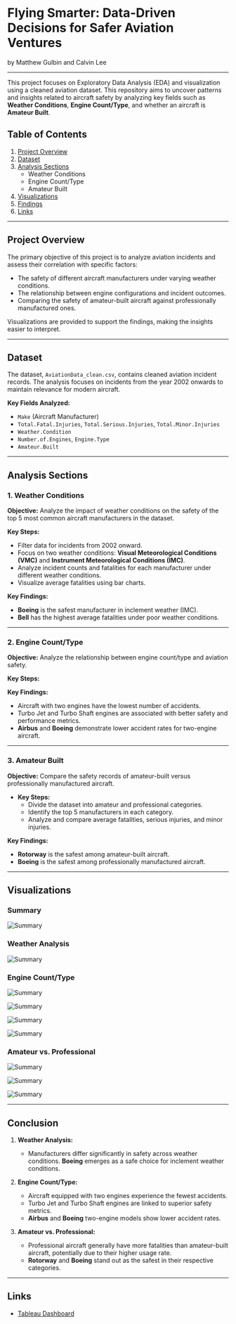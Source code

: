 # Flying Smarter: Data-Driven Decisions for Safer Aviation Ventures
by Matthew Gulbin and Calvin Lee

---

This project focuses on Exploratory Data Analysis (EDA) and visualization using a cleaned aviation dataset. This repository aims to uncover patterns and insights related to aircraft safety by analyzing key fields such as **Weather Conditions**, **Engine Count/Type**, and whether an aircraft is **Amateur Built**.  

## Table of Contents
1. [Project Overview](#project-overview)  
2. [Dataset](#dataset)  
3. [Analysis Sections](#analysis-sections)  
    - Weather Conditions  
    - Engine Count/Type  
    - Amateur Built 
4. [Visualizations](#visualizations)
5. [Findings](#findings)  
6. [Links](#links)

---

## Project Overview

The primary objective of this project is to analyze aviation incidents and assess their correlation with specific factors:
- The safety of different aircraft manufacturers under varying weather conditions.
- The relationship between engine configurations and incident outcomes.
- Comparing the safety of amateur-built aircraft against professionally manufactured ones.

Visualizations are provided to support the findings, making the insights easier to interpret.

---

## Dataset

The dataset, `AviationData_clean.csv`, contains cleaned aviation incident records. The analysis focuses on incidents from the year 2002 onwards to maintain relevance for modern aircraft.  

**Key Fields Analyzed:** 
- `Make` (Aircraft Manufacturer)  
- `Total.Fatal.Injuries`, `Total.Serious.Injuries`, `Total.Minor.Injuries`
- `Weather.Condition`
- `Number.of.Engines`, `Engine.Type` 
- `Amateur.Built`  

---

## Analysis Sections

### 1. Weather Conditions
**Objective:** Analyze the impact of weather conditions on the safety of the top 5 most common aircraft manufacturers in the dataset.  

**Key Steps:**
  - Filter data for incidents from 2002 onward.
  - Focus on two weather conditions: **Visual Meteorological Conditions (VMC)** and **Instrument Meteorological Conditions (IMC)**.
  - Analyze incident counts and fatalities for each manufacturer under different weather conditions.
  - Visualize average fatalities using bar charts.

**Key Findings:**
- **Boeing** is the safest manufacturer in inclement weather (IMC).
- **Bell** has the highest average fatalities under poor weather conditions.

---

### 2. Engine Count/Type
**Objective:** Analyze the relationship between engine count/type and aviation safety.

**Key Steps:**

**Key Findings:**
  - Aircraft with two engines have the lowest number of accidents.
  - Turbo Jet and Turbo Shaft engines are associated with better safety and performance metrics.
  - **Airbus** and **Boeing** demonstrate lower accident rates for two-engine aircraft.

---

### 3. Amateur Built
**Objective:** Compare the safety records of amateur-built versus professionally manufactured aircraft.  

- **Key Steps:**
  - Divide the dataset into amateur and professional categories.
  - Identify the top 5 manufacturers in each category.
  - Analyze and compare average fatalities, serious injuries, and minor injuries.

**Key Findings:**
- **Rotorway** is the safest among amateur-built aircraft.
- **Boeing** is the safest among professionally manufactured aircraft.

---

## Visualizations

### Summary
<img
src="img/Screenshot 2025-01-23 at 6.05.48 PM.png"
alt="Summary" />

### Weather Analysis
<img
src="img/Screenshot 2025-01-23 at 6.10.26 PM.png"
alt="Summary" />

### Engine Count/Type
<img
src="img/Screenshot 2025-01-23 at 6.10.43 PM.png"
alt="Summary" />

<img
src="img/Screenshot 2025-01-23 at 6.11.02 PM.png"
alt="Summary" />

<img
src="img/Screenshot 2025-01-23 at 6.11.20 PM.png"
alt="Summary" />

<img
src="img/Screenshot 2025-01-23 at 6.11.36 PM.png"
alt="Summary" />

### Amateur vs. Professional

<img
src="img/Screenshot 2025-01-23 at 6.11.59 PM.png"
alt="Summary" />

<img
src="img/Screenshot 2025-01-23 at 6.12.09 PM.png"
alt="Summary" />

<img
src="img/Screenshot 2025-01-23 at 6.12.21 PM.png"
alt="Summary" />

---

## Conclusion

1. **Weather Analysis:**  
   - Manufacturers differ significantly in safety across weather conditions. **Boeing** emerges as a safe choice for inclement weather conditions.  

2. **Engine Count/Type:**
    - Aircraft equipped with two engines experience the fewest accidents.
    - Turbo Jet and Turbo Shaft engines are linked to superior safety metrics.
    - **Airbus** and **Boeing** two-engine models show lower accident rates.
   
2. **Amateur vs. Professional:**  
   - Professional aircraft generally have more fatalities than amateur-built aircraft, potentially due to their higher usage rate.  
   - **Rotorway** and **Boeing** stand out as the safest in their respective categories.  

---

## Links

- [Tableau Dashboard](https://public.tableau.com/views/FlatironPhase1project/ProjectDashboard?:language=en-US&publish=yes&:sid=&:redirect=auth&:display_count=n&:origin=viz_share_link)